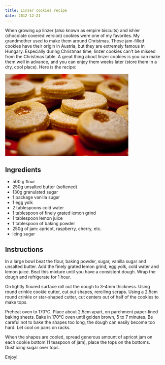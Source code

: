 ```yaml
---
title: Linzer cookies recipe
date: 2012-12-21
---
```


When growing up linzer (also known as empire biscuits) and ishler (chocolate covered version) cookies were one of my favorites. My grandmother used to make them around Christmas.
These jam-filled cookies have their origin in Austria, but they are extremely famous in Hungary. Especially during Christmas time, linzer cookies can't be missed from the Christmas table. A great thing about linzer cookies is you can make them well in advance, and you can enjoy them weeks later (store them in a dry, cool place). Here is the recipe:

![Linzer cookies](/images/linzer-cookies.jpg)

## Ingredients

- 500 g flour
- 250g unsalted butter (softened)
- 130g granulated sugar
- 1 package vanilla sugar
- 1 egg yolk
- 2 tablespoons cold water
- 1 tablespoon of finely grated lemon grind
- 1 tablespoon lemon juice
- 1 tablespoon of baking powder
- 250g of jam: apricot, raspberry, cherry, etc.
- icing sugar

## Instructions

In a large bowl beat the flour, baking powder, sugar, vanilla sugar and unsalted butter. Add the finely grated lemon grind, egg yolk, cold water and lemon juice. Beat this mixture until you have a consistent dough. Wrap the dough and refrigerate for 1 hour.

On lightly floured surface roll out the dough to 3-4mm thickness. Using round crinkle cookie cutter, cut out shapes, rerolling scraps. Using a 2.5cm round crinkle or star-shaped cutter, cut centers out of half of the cookies to make tops.

Preheat oven to 170°C. Place about 2.5cm apart, on parchment paper-lined baking sheets. Bake in 170°C oven until golden brown, 5 to 7 minutes. Be careful not to bake the shapes too long, the dough can easily become too hard. Let cool on pans on racks.

When the shapes are cooled, spread generous amount of apricot jam on each cookie bottom (1 teaspoon of jam), place the tops on the bottoms. Dust icing sugar over tops.

Enjoy!
